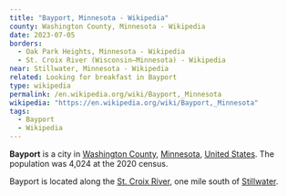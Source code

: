 ```yaml
---
title: "Bayport, Minnesota - Wikipedia"
county: Washington County, Minnesota - Wikipedia
date: 2023-07-05
borders:
  - Oak Park Heights, Minnesota - Wikipedia
  - St. Croix River (Wisconsin–Minnesota) - Wikipedia
near: Stillwater, Minnesota - Wikipedia
related: Looking for breakfast in Bayport
type: wikipedia
permalink: /en.wikipedia.org/wiki/Bayport,_Minnesota
wikipedia: "https://en.wikipedia.org/wiki/Bayport,_Minnesota"
tags:
  - Bayport
  - Wikipedia
---
```

**Bayport** is a city in [Washington County](/en.wikipedia.org/wiki/Washington_County,_Minnesota), [Minnesota](/en.wikipedia.org/wiki/Minnesota), [United States](/en.wikipedia.org/wiki/United_States). The population was 4,024 at the 2020 census.

Bayport is located along the [St. Croix River](/en.wikipedia.org/wiki/St._Croix_River_(Wisconsin–Minnesota)), one mile south of [Stillwater](/en.wikipedia.org/wiki/Stillwater,_Minnesota).
